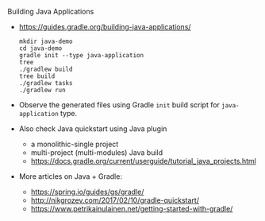 Building Java Applications

- https://guides.gradle.org/building-java-applications/

    ```
    mkdir java-demo
    cd java-demo
    gradle init --type java-application
    tree
    ./gradlew build
    tree build
    ./gradlew tasks
    ./gradlew run
    ```

- Observe the generated files using Gradle `init` build script for `java-application` type.

- Also check Java quickstart using Java plugin 
    - a monolithic-single project 
    - multi-project (multi-modules) Java build 
    - https://docs.gradle.org/current/userguide/tutorial_java_projects.html
    
- More articles on Java + Gradle:
    - https://spring.io/guides/gs/gradle/
    - http://nikgrozev.com/2017/02/10/gradle-quickstart/
    - https://www.petrikainulainen.net/getting-started-with-gradle/